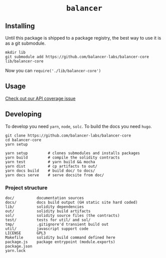 
<h1 align=center><code>balancer</code></h1>

## Installing

Until this package is shipped to a package registry, the best way to use it is as a git submodule.

```
mkdir lib
git submodule add https://github.com/balancer-labs/balancer-core lib/balancer-core
```

Now you can `require('./lib/balancer-core')`

## Usage

[Check out our API coverage issue](https://github.com/balancer-labs/balancer-core/issues/24)

## Developing

To develop you need `yarn`, `node`, `solc`. To build the docs you need `hugo`.

```
git clone https://github.com/balancer-labs/balancer-core
cd balancer-core
yarn setup
```

```
yarn setup         # clones submodules and installs packages
yarn build         # compile the solidity contracts
yarn test          # yarn build && mocha
yarn dist          # cp artifacts to out/
yarn docs build    # build doc/ to docs/
yarn docs serve    # serve docsite from doc/
```

### Project structure

```
doc/          documentation sources
docs/         docs build output (GH static site hard coded)
lib/          solidity dependencies
out/          solidity build artifacts
sol/          solidity source files (the contracts)
test/         tests for util/ and sol/
tmp/          .gitignore'd transient build out
util/         javascript support code
LICENSE       GPL3
Makefile      solidity build command defined here
package.js    package entrypoint (module.exports)
package.json
yarn.lock
```

